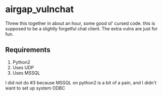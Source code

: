 # airgap_vulnchat
Threw this together in about an hour, some good ol' cursed code. this is supposed to be a slightly forgetful chat client. The extra vulns are just for fun.

## Requirements
1. Python2
2. Uses UDP
3. Uses MSSQL


I did not do #3 because MSSQL on python2 is a bit of a pain, and I didn't want to set up system ODBC